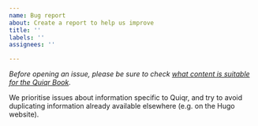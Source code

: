 ```yaml
---
name: Bug report
about: Create a report to help us improve
title: ''
labels: ''
assignees: ''

---
```


*Before opening an issue, please be sure to check [what content is suitable for
the Quiqr Book](https://quiqr.org/book/about).*

We prioritise issues about information specific to Quiqr, and try to avoid
duplicating information already available elsewhere (e.g. on the Hugo website).
